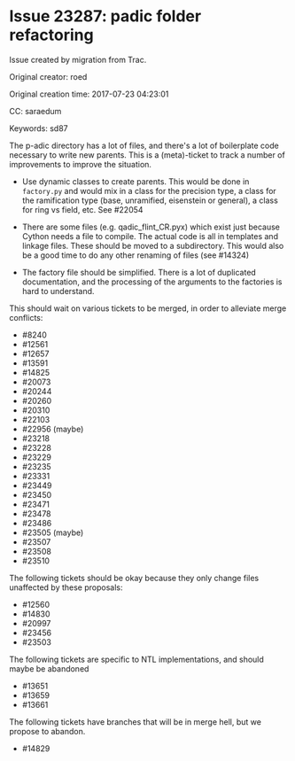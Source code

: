 # Issue 23287: padic folder refactoring

Issue created by migration from Trac.

Original creator: roed

Original creation time: 2017-07-23 04:23:01

CC:  saraedum

Keywords: sd87

The p-adic directory has a lot of files, and there's a lot of boilerplate code necessary to write new parents.  This is a (meta)-ticket to track a number of improvements to improve the situation.

 * Use dynamic classes to create parents.  This would be done in `factory.py` and would mix in a class for the precision type, a class for the ramification type (base, unramified, eisenstein or general), a class for ring vs field, etc.  See #22054

 * There are some files (e.g. qadic_flint_CR.pyx) which exist just because Cython needs a file to compile.  The actual code is all in templates and linkage files.  These should be moved to a subdirectory.  This would also be a good time to do any other renaming of files (see #14324)

 * The factory file should be simplified.  There is a lot of duplicated documentation, and the processing of the arguments to the factories is hard to understand.

This should wait on various tickets to be merged, in order to alleviate merge conflicts:

 * #8240
 * #12561
 * #12657
 * #13591
 * #14825
 * #20073
 * #20244
 * #20260
 * #20310
 * #22103
 * #22956 (maybe)
 * #23218
 * #23228
 * #23229
 * #23235
 * #23331
 * #23449
 * #23450
 * #23471
 * #23478
 * #23486
 * #23505 (maybe)
 * #23507
 * #23508
 * #23510

The following tickets should be okay because they only change files unaffected by these proposals:

 * #12560
 * #14830
 * #20997
 * #23456
 * #23503

The following tickets are specific to NTL implementations, and should maybe be abandoned

 * #13651
 * #13659
 * #13661

The following tickets have branches that will be in merge hell, but we propose to abandon.

 * #14829

